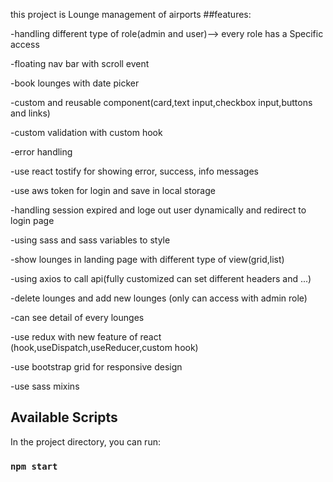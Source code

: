 this project is Lounge management of airports
##features:

-handling different type of role(admin and user)--> every role has a Specific access

-floating nav bar with scroll event

-book lounges with date picker

-custom and reusable component(card,text input,checkbox input,buttons and links)

-custom validation with custom hook

-error handling

-use react tostify for showing error, success, info messages

-use aws token for login and save in local storage

-handling session expired and loge out user dynamically and redirect to login page

-using sass and sass variables to style

-show lounges in landing page with different type of view(grid,list)

-using axios to call api(fully customized can set different headers and ...)

-delete lounges and add new lounges (only can access with admin role)

-can see detail of every lounges

-use redux with new feature of react (hook,useDispatch,useReducer,custom hook)

-use bootstrap grid for responsive design

-use sass mixins

## Available Scripts

In the project directory, you can run:

### `npm start`

